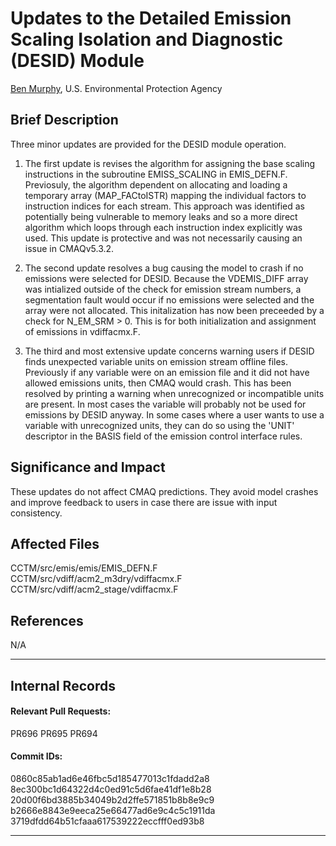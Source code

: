 # Updates to the Detailed Emission Scaling Isolation and Diagnostic (DESID) Module

[Ben Murphy](mailto:murphy.ben@epa.gov), U.S. Environmental Protection Agency

## Brief Description

Three minor updates are provided for the DESID module operation. 
1) The first update is revises the algorithm for assigning the base scaling instructions in the subroutine EMISS_SCALING in EMIS_DEFN.F. Previosuly, the algorithm dependent on allocating and loading a temporary array (MAP_FACtoISTR) mapping the individual factors to instruction indices for each stream. This approach was identified as potentially being vulnerable to memory leaks and so a more direct algorithm which loops through each instruction index explicitly was used. This update is protective and was not necessarily causing an issue in CMAQv5.3.2. 

2) The second update resolves a bug causing the model to crash if no emissions were selected for DESID. Because the VDEMIS_DIFF array was intialized outside of the check for emission stream numbers, a segmentation fault would occur if no emissions were selected and the array were not allocated. This initalization has now been preceeded by a check for N_EM_SRM > 0. This is for both initialization and assignment of emissions in vdiffacmx.F.    

3) The third and most extensive update concerns warning users if DESID finds unexpected variable units on emission stream offline files. Previously if any variable were on an emission file and it did not have allowed emissions units, then CMAQ would crash. This has been resolved by printing a warning when unrecognized or incompatible units are present. In most cases the variable will probably not be used for emissions by DESID anyway. In some cases where a user wants to use a variable with unrecognized units, they can do so using the 'UNIT' descriptor in the BASIS field of the emission control interface rules.

## Significance and Impact

These updates do not affect CMAQ predictions. They avoid model crashes and improve feedback to users in case there are issue with input consistency.

## Affected Files

CCTM/src/emis/emis/EMIS_DEFN.F
CCTM/src/vdiff/acm2_m3dry/vdiffacmx.F
CCTM/src/vdiff/acm2_stage/vdiffacmx.F


## References

N/A

-----
## Internal Records

#### Relevant Pull Requests:

PR696
PR695
PR694

#### Commit IDs:

0860c85ab1ad6e46fbc5d185477013c1fdadd2a8    
8ec300bc1d64322d4c0ed91c5d6fae41df1e8b28   
20d00f6bd3885b34049b2d2ffe571851b8b8e9c9   
b2666e8843e9eeca25e66477ad6e9c4c5c1911da  
3719dfdd64b51cfaaa617539222eccfff0ed93b8   


-----
